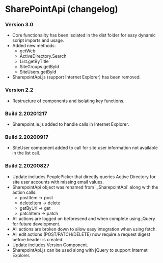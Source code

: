 SharePointApi (changelog)
=========================

### Version 3.0
- Core functionality has been isolated in the dist folder for easy dynamic script imports and usage.
- Added new methods:
    - getWeb
    - ActiveDirectory.Search
    - List.getByTitle
    - SiteGroups.getById
    - SiteUsers.getById
- $harepointApi.js (support Internet Explorer) has been removed.

### Version 2.2  
- Restructure of components and isolating key functions.

### Build 2.20201217  
- Sharepoint.ie.js added to handle calls in Internet Explorer.

### Build 2.20200917
- SiteUser component added to call for site user information not available in the list call.

### Build 2.20200827
- Update includes PeoplePicker that directly queries Active Directory for site user accounts with missing email values.
- SharepointApi object was renamed from '_SharepointApi' along with the action calls:
    - postItem -> post
    - deleteItem -> delete
    - getByUrl -> get
    - patchItem -> patch
- All actions are logged on beforesend and when complete using jQuery for future development.
- All actions are broken down to allow easy integration when using fetch.
- All edit actions (POST/PATCH/DELETE) now require a request digest before header is created.
- Update includes Version Component.
- $harepointApi.js can be used along with jQuery to support Internet Explorer.